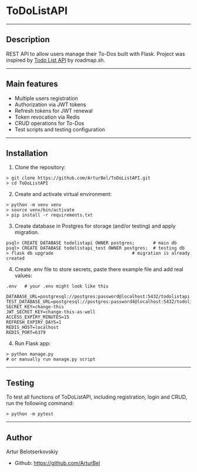 # ToDoListAPI
---
## Description
REST API to allow users manage their To-Dos built with Flask. Project was inspired by [Todo List API](https://roadmap.sh/projects/todo-list-api) by roadmap.sh.

---
## Main features
- Multiple users registration
- Authorization via JWT tokens
- Refresh tokens for JWT renewal
- Token revocation via Redis
- CRUD operations for To-Dos
- Test scripts and testing configuration
---
## Installation
1) Clone the repository:
```
> git clone https://github.com/ArturBel/ToDoListAPI.git
> cd ToDoListAPI
```

2) Create and activate virtual environment:
```
> python -m venv venv
> source venv/bin/activate
> pip install -r requirements.txt
```

3) Create database in Postgres for storage (and/or testing) and apply migration.
```
psql> CREATE DATABASE todolistapi OWNER postgres;       # main db
psql> CREATE DATABASE todolistapi_test OWNER postgres;  # testing db
> flask db upgrade                              # migration is already created
```

4) Create .env file to store secrets, paste there example file and add real values:
```
.env   # your .env might look like this

DATABASE_URL=postgresql://postgres:password@localhost:5432/todolistapi
TEST_DATABASE_URL=postgresql://postgres:password4@localhost:5432/todolistapi_test
SECRET_KEY=change-this
JWT_SECRET_KEY=change-this-as-well
ACCESS_EXPIRY_MINUTES=15
REFRESH_EXPIRY_DAYS=1
REDIS_HOST=localhost
REDIS_PORT=6379
```

4) Run Flask app:
```
> python manage.py
# or manually run manage.py script
```

---
## Testing

To test all functions of ToDoListAPI, including registration, login and CRUD, run the following command:
```
> python -m pytest
```

---
## Author

Artur Belotserkovskiy
- Github: https://github.com/ArturBel
